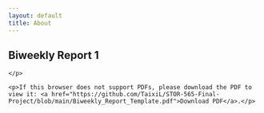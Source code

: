 ```yaml
---
layout: default
title: About
---
```


## Biweekly Report 1

<html>
    <object data="https://taixil.github.io/STOR-565-Final-Project/Biweekly_Report_Template.pdf" type="application/pdf" width="1200px" height="1200px">
    </object>
    <p>
    
    </p>

    <p>If this browser does not support PDFs, please download the PDF to view it: <a href="https://github.com/TaixiL/STOR-565-Final-Project/blob/main/Biweekly_Report_Template.pdf">Download PDF</a>.</p>
